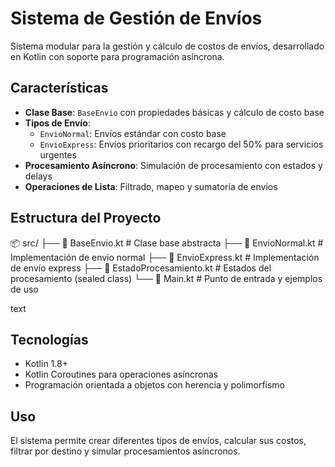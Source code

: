 # Sistema de Gestión de Envíos

Sistema modular para la gestión y cálculo de costos de envíos, desarrollado en Kotlin con soporte para programación asíncrona.

## Características

- **Clase Base**: `BaseEnvio` con propiedades básicas y cálculo de costo base
- **Tipos de Envío**:
  - `EnvioNormal`: Envíos estándar con costo base
  - `EnvioExpress`: Envíos prioritarios con recargo del 50% para servicios urgentes
- **Procesamiento Asíncrono**: Simulación de procesamiento con estados y delays
- **Operaciones de Lista**: Filtrado, mapeo y sumatoria de envíos

## Estructura del Proyecto
📦 src/
├── 📄 BaseEnvio.kt # Clase base abstracta
├── 📄 EnvioNormal.kt # Implementación de envío normal
├── 📄 EnvioExpress.kt # Implementación de envío express
├── 📄 EstadoProcesamiento.kt # Estados del procesamiento (sealed class)
└── 📄 Main.kt # Punto de entrada y ejemplos de uso

text

## Tecnologías

- Kotlin 1.8+
- Kotlin Coroutines para operaciones asíncronas
- Programación orientada a objetos con herencia y polimorfismo

## Uso

El sistema permite crear diferentes tipos de envíos, calcular sus costos, filtrar por destino y simular procesamientos asíncronos.
